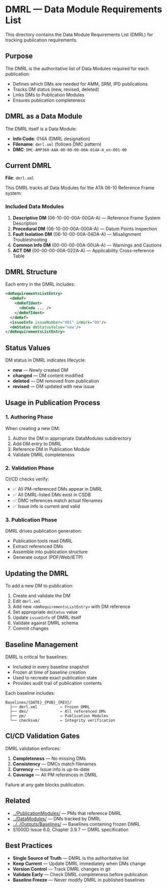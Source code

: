 # DMRL — Data Module Requirements List

This directory contains the Data Module Requirements List (DMRL) for tracking publication requirements.

## Purpose

The DMRL is the authoritative list of Data Modules required for each publication:
- Defines which DMs are needed for AMM, SRM, IPD publications
- Tracks DM status (new, revised, deleted)
- Links DMs to Publication Modules
- Ensures publication completeness

## DMRL as a Data Module

The DMRL itself is a Data Module:
- **Info Code**: 014A (DMRL designation)
- **Filename**: `dmrl.xml` (follows DMC pattern)
- **DMC**: `DMC-AMP360-AAA-00-00-00-00A-014A-A_en-001-00`

## Current DMRL

**File**: `dmrl.xml`

This DMRL tracks all Data Modules for the ATA 06-10 Reference Frame system:

### Included Data Modules

1. **Descriptive DM** (06-10-00-00A-00GA-A) — Reference Frame System Description
2. **Procedural DM** (06-10-00-00A-000A-A) — Datum Points Inspection
3. **Fault Isolation DM** (06-10-00-00A-04DA-A) — Misalignment Troubleshooting
4. **Common Info DM** (00-00-00-00A-00UA-A) — Warnings and Cautions
5. **ACT DM** (00-00-00-00A-022A-A) — Applicability Cross-reference Table

## DMRL Structure

Each entry in the DMRL includes:
```xml
<dmRequirementsListEntry>
  <dmRef>
    <dmRefIdent>
      <dmCode ... />
    </dmRefIdent>
  </dmRef>
  <issueInfo issueNumber="001" inWork="00"/>
  <dmStatus dmStatusValue="new"/>
</dmRequirementsListEntry>
```

## Status Values

DM status in DMRL indicates lifecycle:
- **new** — Newly created DM
- **changed** — DM content modified
- **deleted** — DM removed from publication
- **revised** — DM updated with new issue

## Usage in Publication Process

### 1. Authoring Phase
When creating a new DM:
1. Author the DM in appropriate DataModules subdirectory
2. Add DM entry to DMRL
3. Reference DM in Publication Module
4. Validate DMRL completeness

### 2. Validation Phase
CI/CD checks verify:
- ✅ All PM-referenced DMs appear in DMRL
- ✅ All DMRL-listed DMs exist in CSDB
- ✅ DMC references match actual filenames
- ✅ Issue info is current and valid

### 3. Publication Phase
DMRL drives publication generation:
- Publication tools read DMRL
- Extract referenced DMs
- Assemble into publication structure
- Generate output (PDF/Web/IETP)

## Updating the DMRL

To add a new DM to publication:
1. Create and validate the DM
2. Edit `dmrl.xml`
3. Add new `<dmRequirementsListEntry>` with DM reference
4. Set appropriate `dmStatus` value
5. Update `issueInfo` of DMRL itself
6. Validate against DMRL schema
7. Commit changes

## Baseline Management

DMRL is critical for baselines:
- Included in every baseline snapshot
- Frozen at time of baseline creation
- Used to recreate exact publication state
- Provides audit trail of publication contents

Each baseline includes:
```
Baselines/{DATE}_{PUB}_{REV}/
  ├── dmrl.xml          ← Frozen DMRL
  ├── dms/              ← All referenced DMs
  ├── pm/               ← Publication Modules
  └── checksum/         ← Integrity verification
```

## CI/CD Validation Gates

DMRL validation enforces:
1. **Completeness** — No missing DMs
2. **Consistency** — DMCs match filenames
3. **Currency** — Issue info is up-to-date
4. **Coverage** — All PM references in DMRL

Failure at any gate blocks publication.

## Related

- [../PublicationModules/](../PublicationModules/) — PMs that reference DMRL
- [../DataModules/](../DataModules/) — DMs tracked by DMRL
- [../../Outputs/Baselines/](../../Outputs/Baselines/) — Baselines containing frozen DMRL
- S1000D Issue 6.0, Chapter 3.9.7 — DMRL specification

## Best Practices

- **Single Source of Truth** — DMRL is the authoritative list
- **Keep Current** — Update DMRL immediately when DMs change
- **Version Control** — Track DMRL changes in git
- **Validate Early** — Check DMRL completeness before publication
- **Baseline Freeze** — Never modify DMRL in published baselines
